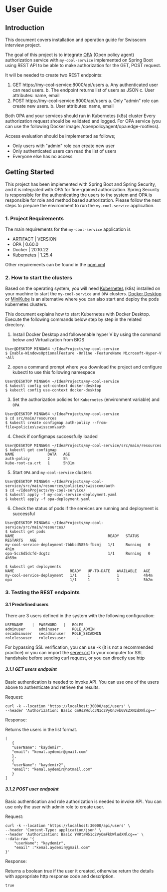 # User Guide

## Introduction
This document covers installation and operation guide for Swisscom interview project.

The goal of this project is to integrate [OPA](https://www.openpolicyagent.org/docs/latest/) (Open policy agent) authorization service
with `my-cool-service` implemented on Spring Boot using REST API to be able to make authorization for the GET, POST request.

It will be needed to create two REST endpoints:
1. GET https://my-cool-service:8000/api/users
   a. Any authenticated user can read users.
   b. The endpoint returns list of users as JSON
   c. User attributes: name, email
2. POST https://my-cool-service:8000/api/users
   a. Only "admin" role can create new users.
   b. User attributes: name, email

Both OPA and your services should run in Kubernetes (k8s) cluster
Every authorization request should be validated and logged.
For OPA service (you can use the following Docker image: /openpolicyagent/opa:edge-rootless).

Access evaluation should be implemented as follows;
- Only users with "admin" role can create new user
- Only authenticated users can read the list of users
- Everyone else has no access

## Getting Started
This project has been implemented with Spring Boot and Spring Security, and it is integrated with OPA for fine-grained authorization.
Spring Security is responsible for the authenticating the users to the system and OPA is responsible for role and method based authorization.
Please follow the next steps to prepare the environment to run the `my-cool-service` application.

### 1. Project Requirements
The main requirements for the `my-cool-service` application is

- ARTIFACT | VERSION
- OPA | 0.60.0
- Docker | 20.10.22
- Kubernetes | 1.25.4

Other requirements can be found in the [pom.xml](pom.xml)

### 2. How to start the clusters

Based on the operating system, you will need [Kubernetes](https://kubernetes.io/releases/download/) (k8s) installed on your machine to start the `my-cool-service` and `OPA` clusters.
[Docker Desktop](https://docs.docker.com/desktop/kubernetes/) or [MiniKube](https://minikube.sigs.k8s.io/docs/start/) is an alternative where you can also start and deploy the pods kubernetes clusters.

This document explains how to start Kubernetes with Docker Desktop.
Execute the following commands below step by step in the related directory.

1. Install Docker Desktop and followenable hyper V by using the command below and Virtualization from BIOS
```
User@DESKTOP MINGW64 ~/IdeaProjects/my-cool-service
$ Enable-WindowsOptionalFeature -Online -FeatureName Microsoft-Hyper-V -All
```

2. open a command prompt where you download the project and configure kubectl to use this following namespace
```
User@DESKTOP MINGW64 ~/IdeaProjects/my-cool-service
$ kubectl config set-context docker-desktop
$ kubectl config use-context docker-desktop 
```

3. Set the authorization policies for `Kubernetes` (environment variable) and `OPA`

```
User@DESKTOP MINGW64 ~/IdeaProjects/my-cool-service
$ cd src/main/resources
$ kubectl create configmap auth-policy --from-file=policies\swisscom\auth
```

4. Check if configmaps successfully loaded

```
User@DESKTOP MINGW64 ~/IdeaProjects/my-cool-service/src/main/resources
$ kubectl get configmap
NAME               DATA   AGE
auth-policy        2      5h
kube-root-ca.crt   1      5h31m
```
5. Start `OPA` and `my-cool-service` clusters

```
User@DESKTOP MINGW64 ~/IdeaProjects/my-cool-service/src/main/resources/policies/swisscom/auth
$ cd ~/IdeaProjects/my-cool-service/
$ kubectl apply -f my-cool-service-deployment.yaml
$ kubectl apply -f opa-deployment.yaml
```

6. Check the status of pods if the services are running and deployment is successful

```
User@DESKTOP MINGW64 ~/IdeaProjects/my-cool-service/src/main/resources/
$ kubectl get pods
NAME                                          READY   STATUS    RESTARTS   AGE
my-cool-service-deployment-7bbbcd5856-fbzmj   1/1     Running   0          4h1m
opa-5cc6d5dcfd-dcgtz                          1/1     Running   0          4h59m

$ kubectl get deployments
NAME                         READY   UP-TO-DATE   AVAILABLE   AGE
my-cool-service-deployment   1/1     1            1           4h4m
opa                          1/1     1            1           5h2m
```

### 3. Testing the REST endpoints

#### 3.1 Predefined users

There are 3 users defined in the system with the following configuration:
```
USERNAME    |  PASSWORD   |   ROLES
adminuser      adminuser      ROLE_ADMIN
secadminuser   secadminuser   ROLE_SECADMIN
rolelessuser   rolelessuser     -
```

For bypassing SSL verification, you can use -k (it is not a recommended practice) or you can
import the [server.crt](server.crt) to your computer for SSL handshake before sending curl request, 
or you can directly use http

##### 3.1.1 GET users endpoint

Basic authentication is needed to invoke API. 
You can use one of the users above to authenticate and retrieve the results.

Request:
```
curl -k --location 'https://localhost:30000/api/users' \
--header 'Authorization: Basic cm9sZWxlc3N1c2VyOnJvbGVsZXNzdXNlcg=='
```

Response:

Returns the users in the list format.
```
[
   {
   "userName": "kaydemir",
   "email": "kemal.aydemir@gmail.com"
   },
   {
   "userName": "kaydemir2",
   "email": "kemal.aydemir@hotmail.com"
   }
]
```

##### 3.1.2 POST user endpoint

Basic authentication and role authorization is needed to invoke API.
You can use only the user with admin role to create user.

Request:
```
curl -k --location 'https://localhost:30000/api/users' \
--header 'Content-Type: application/json' \
--header 'Authorization: Basic YWRtaW51c2VyOmFkbWludXNlcg==' \
--data-raw '{
    "userName": "kaydemir",
    "email" :"kemal.aydemir@gmail.com"
}'
```

Response:

Returns a boolean true if the user it created, otherwise return the details with
appropriate http response code and description.

```
true
```